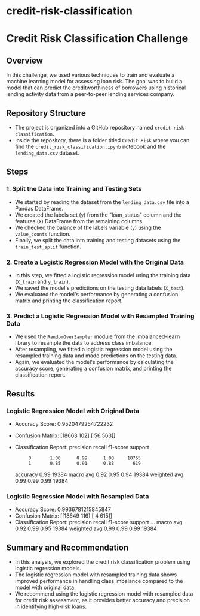 # credit-risk-classification
# Credit Risk Classification Challenge

## Overview
In this challenge, we used various techniques to train and evaluate a machine learning model for assessing loan risk. The goal was to build a model that can predict the creditworthiness of borrowers using historical lending activity data from a peer-to-peer lending services company.

## Repository Structure
- The project is organized into a GitHub repository named `credit-risk-classification`.
- Inside the repository, there is a folder titled `Credit_Risk` where you can find the `credit_risk_classification.ipynb` notebook and the `lending_data.csv` dataset.

## Steps

### 1. Split the Data into Training and Testing Sets
- We started by reading the dataset from the `lending_data.csv` file into a Pandas DataFrame.
- We created the labels set (`y`) from the "loan_status" column and the features (`X`) DataFrame from the remaining columns.
- We checked the balance of the labels variable (`y`) using the `value_counts` function.
- Finally, we split the data into training and testing datasets using the `train_test_split` function.

### 2. Create a Logistic Regression Model with the Original Data
- In this step, we fitted a logistic regression model using the training data (`X_train` and `y_train`).
- We saved the model's predictions on the testing data labels (`X_test`).
- We evaluated the model's performance by generating a confusion matrix and printing the classification report.

### 3. Predict a Logistic Regression Model with Resampled Training Data
- We used the `RandomOverSampler` module from the imbalanced-learn library to resample the data to address class imbalance.
- After resampling, we fitted a logistic regression model using the resampled training data and made predictions on the testing data.
- Again, we evaluated the model's performance by calculating the accuracy score, generating a confusion matrix, and printing the classification report.

## Results

### Logistic Regression Model with Original Data
- Accuracy Score: 0.9520479254722232
- Confusion Matrix: [18663   102]
 [   56   563]]
- Classification Report:     precision    recall  f1-score   support

           0       1.00      0.99      1.00     18765
           1       0.85      0.91      0.88       619

    accuracy                           0.99     19384
   macro avg       0.92      0.95      0.94     19384
weighted avg       0.99      0.99      0.99     19384


### Logistic Regression Model with Resampled Data
- Accuracy Score: 0.9936781215845847
- Confusion Matrix: [[18649   116]
 [    4   615]]
- Classification Report:  precision    recall  f1-score   support
...
   macro avg       0.92      0.99      0.95     19384
weighted avg       0.99      0.99      0.99     19384

## Summary and Recommendation
- In this analysis, we explored the credit risk classification problem using logistic regression models.
- The logistic regression model with resampled training data shows improved performance in handling class imbalance compared to the model with original data.
- We recommend using the logistic regression model with resampled data for credit risk assessment, as it provides better accuracy and precision in identifying high-risk loans.


